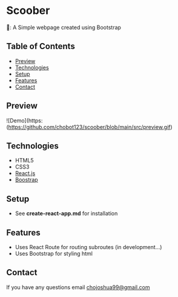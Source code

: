 # Scoober

🐶: A Simple webpage created using Bootstrap

## Table of Contents 

- [Preview](##preview)
- [Technologies](##technologies)
- [Setup](##setup)
- [Features](##features)
- [Contact](##contact)

## Preview

![Demo](https:(https://github.com/chobot123/scoober/blob/main/src/preview.gif)

## Technologies

- HTML5
- CSS3
- [React.js](https://github.com/facebook/react)
- [Boostrap](https://getbootstrap.com/)

## Setup

- See **create-react-app.md** for installation

## Features

- Uses React Route for routing subroutes (in development...)
- Uses Bootstrap for styling html

## Contact

If you have any questions email <chojoshua99@gmail.com>
